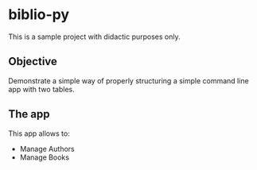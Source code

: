 # biblio-py

This is a sample project with didactic purposes only.

## Objective

Demonstrate a simple way of properly structuring a simple command line app with two tables.

## The app

This app allows to:
 - Manage Authors
 - Manage Books
